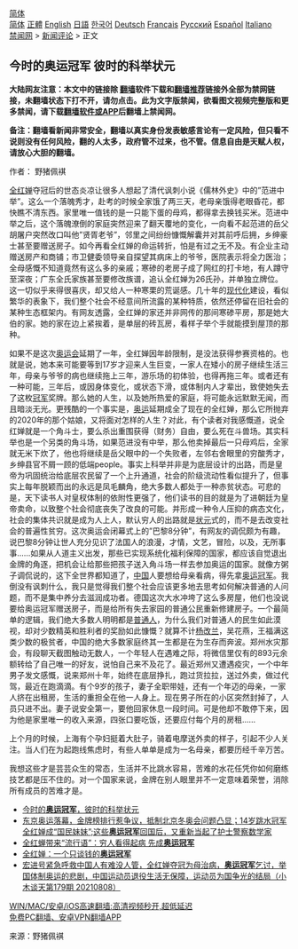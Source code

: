  <!-- 面包屑导航 --> <div class="breadcrumb"><!-- GTranslate: https://gtranslate.io/ -->  <div class="switcher notranslate">  <div class="selected">  <a href="#" onclick="return false;"> 简体</a>  </div>  <div class="option">  <a href="https://www.bannedbook.org" onclick="doGTranslate('zh-CN|zh-CN');jQuery('div.switcher div.selected a').html(jQuery(this).html());return false;" title="简体中文" class="nturl selected"> 简体</a>  <a href="https://www.bannedbook.org/zh-tw/" onclick="doGTranslate('zh-CN|zh-TW');jQuery('div.switcher div.selected a').html(jQuery(this).html());return false;" title="繁體中文" class="nturl"> 正體</a>  <a href="https://www.bannedbook.org/en/" onclick="doGTranslate('zh-CN|en');jQuery('div.switcher div.selected a').html(jQuery(this).html());return false;" title="English" class="nturl"> English</a>  <a href="https://www.bannedbook.org/ja/" onclick="doGTranslate('zh-CN|ja');jQuery('div.switcher div.selected a').html(jQuery(this).html());return false;" title="日本語" class="nturl"> 日語</a>  <a href="https://www.bannedbook.org/ko/" onclick="doGTranslate('zh-CN|ko');jQuery('div.switcher div.selected a').html(jQuery(this).html());return false;" title="한국어" class="nturl"> 한국어</a>  <a href="https://www.bannedbook.org/de/" onclick="doGTranslate('zh-CN|de');jQuery('div.switcher div.selected a').html(jQuery(this).html());return false;" title="Deutsch" class="nturl"> Deutsch</a>  <a href="https://www.bannedbook.org/fr/" onclick="doGTranslate('zh-CN|fr');jQuery('div.switcher div.selected a').html(jQuery(this).html());return false;" title="Français" class="nturl"> Français</a>  <a href="https://www.bannedbook.org/ru/" onclick="doGTranslate('zh-CN|ru');jQuery('div.switcher div.selected a').html(jQuery(this).html());return false;" title="Русский" class="nturl"> Русский</a>  <a href="https://www.bannedbook.org/es/" onclick="doGTranslate('zh-CN|es');jQuery('div.switcher div.selected a').html(jQuery(this).html());return false;" title="Español" class="nturl"> Español</a>  <a href="https://www.bannedbook.org/it/" onclick="doGTranslate('zh-CN|it');jQuery('div.switcher div.selected a').html(jQuery(this).html());return false;" title="Italiano" class="nturl"> Italiano</a>  </div>  </div>      <div class='breadcrumb-sub'><!-- Breadcrumb NavXT 6.3.0 --> <a href="https://www.bannedbook.org/" class="home">禁闻网</a> &gt; <a href="https://www.bannedbook.org/bnews/comments/" class="category">新闻评论</a> &gt; 正文</div></div><h2>今时的奥运冠军 彼时的科举状元</h2> <p class="notice"><b>大陆网友注意：本文中的链接除 <a href="https://github.com/bannedbook/fanqiang" >翻墙</a>软件下载和<a href="https://github.com/killgcd/justmysocks/blob/master/README.md">翻墙推荐</a>链接外全部为禁网链接，未翻墙状态下打不开，请勿点击。此为文字版禁闻，欲看图文视频完整版和更多禁闻，请下载<a href="https://github.com/bannedbook/fanqiang">翻墙软件或APP</a>后翻墙上禁闻网。</p><p>备注：翻墙看新闻非常安全，翻墙以真实身份发表敏感言论有一定风险，但只看不说则没有任何风险，翻的人太多，政府管不过来，也不管。信息自由是天赋人权，请放心大胆的翻墙。</b></p>  <div class="entry"> <p>作者： 野猪佩褀</p> <p id="conimg"><a href="https://www.bannedbook.org/bnews/tag/%e5%85%a8%e7%ba%a2%e5%a9%b5/" class="st_tag internal_tag" rel="tag" title="标签 全红婵 下的日志">全红婵</a>夺冠后的世态炎凉让很多人想起了清代讽刺小说《儒林外史》中的&#8221;范进中举&#8221;。这么一个落魄秀才，赴考的时候全家饿了两三天，老母亲饿得老眼昏花，都快瞧不清东西。家里唯一值钱的是一只能下蛋的母鸡，都得拿去换钱买米。范进中举之后，这个落魄潦倒的家庭突然迎来了翻天覆地的变化，一向看不起范进的岳父胡屠户突然改口叫他&#8221;贤胥老爷&#8221;，邻里之间纷纷慷慨解囊并对其前呼后拥，乡绅豪士甚至要赠送房子。如今再看全红婵的命运转折，怕是有过之无不及。有企业主动赠送房产和商铺；市卫健委领导亲自探望其病床上的爷爷，医院表示将全力医治；全母感慨不知道竟然有这么多的亲戚；寒碜的老房子成了网红的打卡地，有人蹲守至深夜；广东全氏家族甚至要修改族谱，追认全红婵为26氏孙，并单独立牌位。这一切似乎来得很喜庆，却又给人一种寒栗的荒诞感。几十年的<a href="https://www.bannedbook.org/bnews/tag/%E7%8E%B0%E4%BB%A3%E5%8C%96/" class="st_tag internal_tag" rel="tag" title="标签 现代化 下的日志">现代化</a>建设，看似繁华的表象下，我们整个社会不经意间所流露的某种特质，依然还停留在旧社会的某种生态框架内。有网友透露，全红婵的家还并非网传的那间寒碜平房，那是她大伯的家。她的家在边上紧挨着，是单层的砖瓦房，看样子举个手就能摸到屋顶的那种。</p>  <p>如果不是这次<a href="https://www.bannedbook.org/bnews/tag/%E5%A5%A5%E8%BF%90%E4%BC%9A/" class="st_tag internal_tag" rel="tag" title="标签 奥运会 下的日志">奥运会</a>延期了一年，全红婵因年龄限制，是没法获得参赛资格的。也就是说，她本来可能要等到17岁才迎来人生巨变，一家人在矮小的房子继续生活三年，母亲与爷爷的病也继续拖上三年，游乐场的初体验，也得再拖三年。或者还有一种可能，三年后，或因身体变化，或状态下滑，或体制内人才辈出，致使她失去了这枚<a href="https://www.bannedbook.org/bnews/tag/%e5%86%a0%e5%86%9b/" class="st_tag internal_tag" rel="tag" title="标签 冠军 下的日志">冠军</a>奖牌。那么她的人生，以及她所热爱的家庭，将可能永远默默无闻，而且暗淡无光。更残酷的一个事实是，<a href="https://www.bannedbook.org/bnews/tag/%e5%a5%a5%e8%bf%90/" class="st_tag internal_tag" rel="tag" title="标签 奥运 下的日志">奥运</a>延期成全了现在的全红婵，那么它所抛弃的2020年的那个姑娘，又将面对怎样的人生？对此，有个读者对我感慨道，说全红婵就是一个角斗士，要么杀出重围获得（财务）自由，要么死在斗兽场。其实科举也是一个另类的角斗场，如果范进没有中举，那么他卖掉最后一只母鸡后，全家就无米下炊了，他也将继续是岳父眼中的一个失败者，左邻右舍眼里的穷酸秀才，乡绅县官不屑一顾的低端people。事实上科举并非是为底层设计的出路，而是皇帝为巩固统治给底层农民留了一个上升通道，社会的阶级流动性看似提升了，但事实上每年脱颖而出的永远是凤毛麟角，绝大多数人都处于一种赤贫状态。可悲的是，天下读书人对皇杈体制的依附性更强了，他们读书的目的就是为了进朝廷为皇帝卖命，以致整个社会彻底丧失了改良的可能。并形成一种令人压抑的病态文化，社会的集体共识就是成为人上人，默认穷人的出路就是<a href="https://www.bannedbook.org/bnews/tag/%e7%8a%b6%e5%85%83/" class="st_tag internal_tag" rel="tag" title="标签 状元 下的日志">状元</a>式的，而不是去改变社会的普遍性贫穷。这次奥运会闭幕式上的&#8221;巴黎8分钟&#8221;，有网友的调侃颇为有趣，说巴黎8分钟让世人充分见识了法国人的浪漫，才情，文艺，冒险，以及，无所事事……如果从人道主义出发，那些已实现系统化福利保障的国家，都应该自觉退出金牌的角逐，把机会让给那些把孩子送入角斗场一样去参加奥运的国家。就像方粥子调侃说的，这下全世界都知道了，<span class='wp_keywordlink_affiliate'><a href="https://www.bannedbook.org/" title="中国" target="_blank">中国</a></span>人要想给母亲看病，得先拿<a href="https://www.bannedbook.org/bnews/tag/%e5%a5%a5%e8%bf%90%e5%86%a0%e5%86%9b/" class="st_tag internal_tag" rel="tag" title="标签 奥运冠军 下的日志">奥运冠军</a>。我倒没有讽刺什么，我只是觉得我们整个社会应该更多地去思考如何解决普通的人问题，而不是集中养分去滋润成功者。德国这次大水冲垮了这么多房屋，他们也没说要给奥运冠军赠送房子，而是给所有失去家园的普通公民重新修建房子。一个最简单的逻辑，我们绝大多数人明明都是<a href="https://www.bannedbook.org/bnews/tag/%E6%99%AE%E9%80%9A%E4%BA%BA/" class="st_tag internal_tag" rel="tag" title="标签 普通人 下的日志">普通人</a>，为什么我们对普通人的民生如此漠视，却对少数精英和胜利者的奖励如此慷慨？就算不计<a href="https://www.bannedbook.org/bnews/tag/%E6%9D%A8%E6%94%B9%E5%85%B0/" class="st_tag internal_tag" rel="tag" title="标签 杨改兰 下的日志">杨改兰</a>，吴花燕，王福满这类少数的极贫者，中国的绝大多数家庭终其一生都是在为生存而奔波。郑州水灾那会，有段聊天截图触动无数人，一个年轻人在遇难之际，将微信里仅有的893元余额转给了自己唯一的好友，说怕自己来不及花了。最近郑州又遭遇疫灾，一个中年男子发文感慨，说来郑州十年，始终在底层挣扎，跑过货拉拉，送过外卖，做过代驾，最近在跑滴滴。有个9岁的孩子，妻子全职带娃，还有一个年迈的母亲，一家人挤在出租房，生活的重担全在他一人身上。现在男子所在的小区突然封掉了，人员只进不出。妻子说安全第一，要他回家休息一段时间。可是他却不敢停下来，因为他是家里唯一的收入来源，四张口要吃饭，还要应付每个月的房租……</p> <p>上个月的时候，上海有个孕妇挺着大肚子，骑着电摩送外卖的样子，引起不少人关注。当人们在为起跑线焦虑时，有些人单单是成为一名母亲，都要历经千辛万苦。</p>  <p>我想这些才是芸芸众生的常态，生活并不比跳水容易，苦难的水花任凭你如何磨练技艺都是压不住的。对一个国家来说，金牌在别人眼里并不一定意味着荣誉，消除所有成员的苦难才是。</p> <ul class='op-related-articles' title='相关阅读'> <li><a href='https://www.bannedbook.org/bnews/baitai/20210811/1604375.html' target='_blank'>今时的<b>奥运冠军</b>，彼时的科举状元</a></li> <li><a href='https://www.bannedbook.org/bnews/bannedvideo/20210810/1603403.html' target='_blank'>东京奥运落幕，金牌榜排行惹争议，抵制北京冬奥会问题凸显；14岁跳水冠军全红婵成“国民妹妹”;这些<b>奥运冠军</b>回国后，又重新当起了护士警察数学家</a></li> <li><a href='https://www.bannedbook.org/bnews/comments/20210809/1602951.html' target='_blank'>全红蝉带来“流行语”：穷人看得起病 先成<b>奥运冠军</b></a></li> <li><a href='https://www.bannedbook.org/bnews/comments/20210809/1602831.html' target='_blank'>全红婵：一个只谈钱的<b>奥运冠军</b></a></li> <li><a href='https://www.bannedbook.org/bnews/bannedvideo/20210808/1602675.html' target='_blank'>宏进号紧急呼救中国人有难没人管，全红婵夺冠为母治病，<b>奥运冠军</b>乞讨，举国体制奥运的悲剧，中国运动员退役生活无保障，运动员为国争光的结局（小木谈天第179期 20210808）</a></li> </ul> <p class="texttj"> <a href="https://github.com/bannedbook/fanqiang/wiki/V2ray%E6%9C%BA%E5%9C%BA" target="_blank">WIN/MAC/安卓/iOS高速翻墙:高清视频秒开,超低延迟</a><br/> <a href="https://github.com/bannedbook/fanqiang/wiki/%E7%A6%81%E9%97%BB%E7%BD%91%E5%AE%89%E5%8D%93%E7%BF%BB%E5%A2%99%E6%96%B0%E9%97%BBAPP" target="_blank">免费PC翻墙、安卓VPN翻墙APP</a></p> <p> 来源：野猪佩褀 </p><a name='sharetosocial'></a>  <div style="margin-bottom:5px;padding-bottom:5px;clear:both"> <div id="archive-pix-1" class="banner-ads"> <!-- AuctionX Display platform tag START --> <div id="26318x728x90x621x_ADSLOT2" clicktrack="%%CLICK_URL_ESC%%"></div> <!-- AuctionX Display platform tag END --> </div> <div id="archive-pix-2" class="banner-ads"> <!-- AuctionX Display platform tag START --> <div id="26315x300x250x621x_ADSLOT2" clicktrack="%%CLICK_URL_ESC%%"></div> <!-- AuctionX Display platform tag END --> </div> </div>  <div id="archive-pix-1" class="banner-ads"> <!-- AuctionX Display platform tag START --> <div id="26318x728x90x621x_ADSLOT3" clicktrack="%%CLICK_URL_ESC%%"></div> <!-- AuctionX Display platform tag END --> </div> </div><!--END ENTRY--> 
